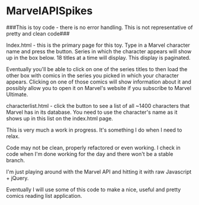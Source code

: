 MarvelAPISpikes
===============

###This is toy code - there is no error handling. This is not representative of pretty and clean code###

Index.html - this is the primary page for this toy. Type in a Marvel character name and press the button. Series in
which the character appears will show up in the box below. 18 titles at a time will display. This display is paginated.

Eventually you'll be able to click on one of the series titles to then load the other box with comics in the series you
picked in which your character appears. Clicking on one of those comics will show information about it and possibly
allow you to open it on Marvel's website if you subscribe to Marvel Ultimate.

characterlist.html - click the button to see a list of all ~1400 characters that Marvel has in its database. You need
to use the character's name as it shows up in this list on the index.html page.

This is very much a work in progress. It's something I do when I need to relax.

Code may not be clean, properly refactored or even working. I check in code when I'm done working for the day and
there won't be a stable branch.

I'm just playing around with the Marvel API and hitting it with raw Javascript + jQuery.

Eventually I will use some of this code to make a nice, useful and pretty comics reading list application.